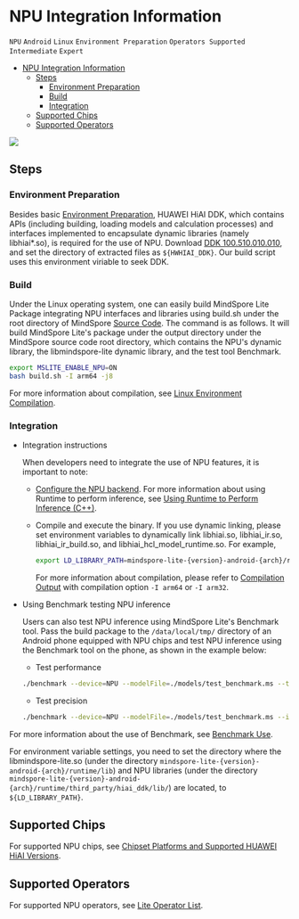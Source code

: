 # NPU Integration Information

`NPU` `Android` `Linux` `Environment Preparation` `Operators Supported` `Intermediate` `Expert`

<!-- TOC -->

- [NPU Integration Information](#NPU-Integration-Information)
    - [Steps](#Steps)
        - [Environment Preparation](#Environment-Preparation)
        - [Build](#Build)
        - [Integration](#Integration)
    - [Supported Chips](#Supported-Chips)
    - [Supported Operators](#Supported-Operators)

<!-- /TOC -->

<a href="https://gitee.com/mindspore/docs/blob/r1.5/docs/lite/docs/source_en/use/npu_info.md" target="_blank"><img src="https://gitee.com/mindspore/docs/raw/r1.5/resource/_static/logo_source_en.png"></a>

## Steps

### Environment Preparation

Besides basic [Environment Preparation](https://www.mindspore.cn/lite/docs/en/r1.5/use/build.html), HUAWEI HiAI DDK, which contains
APIs (including building, loading models and calculation processes) and interfaces implemented to encapsulate dynamic libraries (namely libhiai*.so),
is required for the use of NPU. Download [DDK 100.510.010.010](https://developer.huawei.com/consumer/en/doc/development/hiai-Library/ddk-download-0000001053590180),
and set the directory of extracted files as `${HWHIAI_DDK}`. Our build script uses this environment viriable to seek DDK.

### Build

Under the Linux operating system, one can easily build MindSpore Lite Package integrating NPU interfaces and libraries using build.sh under
the root directory of MindSpore [Source Code](https://gitee.com/mindspore/mindspore). The command is as follows.
It will build MindSpore Lite's package under the output directory under the MindSpore source code root directory,
which contains the NPU's dynamic library, the libmindspore-lite dynamic library, and the test tool Benchmark.

```bash
export MSLITE_ENABLE_NPU=ON
bash build.sh -I arm64 -j8
```

For more information about compilation, see [Linux Environment Compilation](https://www.mindspore.cn/lite/docs/en/r1.5/use/build.html#linux-environment-compilation).

### Integration

- Integration instructions

    When developers need to integrate the use of NPU features, it is important to note:

    - [Configure the NPU backend](https://www.mindspore.cn/lite/docs/en/r1.5/use/runtime_cpp.html#configuring-the-npu-backend).
     For more information about using Runtime to perform inference, see [Using Runtime to Perform Inference (C++)](https://www.mindspore.cn/lite/docs/en/r1.5/use/runtime_cpp.html).

    - Compile and execute the binary. If you use dynamic linking, please set environment variables to dynamically link libhiai.so, libhiai_ir.so, libhiai_ir_build.so, and libhiai_hcl_model_runtime.so.
    For example,

        ```bash
        export LD_LIBRARY_PATH=mindspore-lite-{version}-android-{arch}/runtime/third_party/hiai_ddk/lib/:$LD_LIBRARY_PATH
        ```

      For more information about compilation, please refer to [Compilation Output](https://www.mindspore.cn/lite/docs/en/r1.5/use/build.html#description-of-runtime-and-other-tools-directory-structure)
    with compilation option `-I arm64` or `-I arm32`.

- Using Benchmark testing NPU inference

    Users can also test NPU inference using MindSpore Lite's Benchmark tool. Pass the build package to the `/data/local/tmp/` directory of an Android phone equipped with NPU chips and test NPU inference using the Benchmark tool
on the phone, as shown in the example below:

    - Test performance

    ```bash
    ./benchmark --device=NPU --modelFile=./models/test_benchmark.ms --timeProfiling=true
    ```

    - Test precision

    ```bash
    ./benchmark --device=NPU --modelFile=./models/test_benchmark.ms --inDataFile=./input/test_benchmark.bin --inputShapes=1,32,32,1 --accuracyThreshold=3 --benchmarkDataFile=./output/test_benchmark.out
    ```

For more information about the use of Benchmark, see [Benchmark Use](https://www.mindspore.cn/lite/docs/en/r1.5/use/benchmark_tool.html).

For environment variable settings, you need to set the directory where the libmindspore-lite.so
(under the directory `mindspore-lite-{version}-android-{arch}/runtime/lib`) and NPU libraries
(under the directory `mindspore-lite-{version}-android-{arch}/runtime/third_party/hiai_ddk/lib/`) are located, to `${LD_LIBRARY_PATH}`.

## Supported Chips

For supported NPU chips, see [Chipset Platforms and Supported HUAWEI HiAI Versions](https://developer.huawei.com/consumer/en/doc/development/hiai-Guides/supported-platforms-0000001052830507#section94427279718).

## Supported Operators

For supported NPU operators, see [Lite Operator List](https://www.mindspore.cn/lite/docs/en/r1.5/operator_list_lite.html).